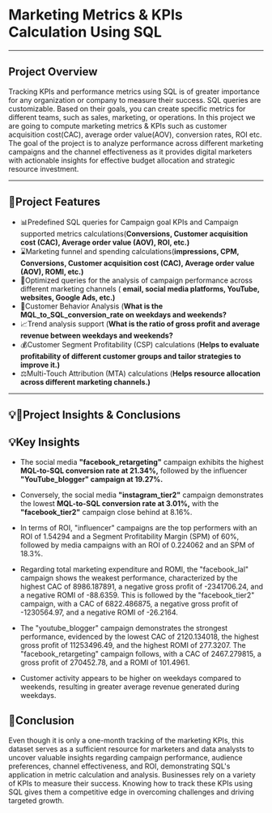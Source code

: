 # Marketing Metrics & KPIs Calculation Using SQL #
---

## Project Overview ##

Tracking KPIs and performance metrics using SQL is of greater importance for any organization or company to measure their success. SQL queries are customizable. Based on their goals, you can create specific metrics for different teams, such as sales, marketing, or operations. In this project we are going to compute marketing metrics & KPIs such as customer acquisition cost(CAC), average order value(AOV), conversion rates, ROI etc. The goal of the project is to analyze performance across different marketing campaigns and the channel effectiveness as it provides digital marketers with actionable insights for effective budget  allocation and strategic resource investment.

---



## 🚀Project Features


- 📊Predefined SQL queries for Campaign goal KPIs and Campaign supported metrics  calculations(**Conversions, Customer acquisition cost (CAC), Average order value (AOV), ROI,   etc.)** 
- ⌛Marketing funnel and spending calculations(**impressions, CPM, Conversions, Customer acquisition cost (CAC), Average order value (AOV), ROMI, etc.)**
- 🔎Optimized queries for the analysis of campaign performance across different marketing channels ( **email, social media platforms, YouTube, websites, Google Ads, etc.)**
- 👥Customer Behavior Analysis (**What is the MQL_to_SQL_conversion_rate on weekdays and weekends?**
- 📈Trend analysis support (**What is the ratio of gross profit and average revenue between weekdays and weekends?**
- 💰Customer Segment Profitability (CSP) calculations (**Helps to evaluate profitability of different customer groups and tailor strategies to improve it.)** 
- ⚖️Multi-Touch Attribution (MTA) calculations (**Helps resource allocation across different marketing channels.)**

---


## 💡📝Project Insights & Conclusions

## 💡Key Insights 



- The social media __"facebook_retargeting"__ campaign exhibits the highest **MQL-to-SQL conversion rate at 21.34%,** followed by the influencer __"YouTube_blogger" campaign at 19.27%.__

- Conversely, the social media **"instagram_tier2"** campaign demonstrates the lowest **MQL-to-SQL conversion rate at 3.01%,** with the **"facebook_tier2"** campaign close behind at 8.16%.

- In terms of ROI, "influencer" campaigns are the top performers with an ROI of 1.54294 and a Segment Profitability Margin (SPM) of 60%, followed by media campaigns with an ROI of 0.224062 and an SPM of 18.3%.

- Regarding total marketing expenditure and ROMI, the "facebook_lal" campaign shows the weakest performance, characterized by the highest CAC of 8986.187891, a negative gross profit of -2341706.24, and a negative ROMI of -88.6359. This is followed by the "facebook_tier2" campaign, with a CAC of 6822.486875, a negative gross profit of -1230564.97, and a negative ROMI of -26.2164.

- The "youtube_blogger" campaign demonstrates the strongest performance, evidenced by the lowest CAC of 2120.134018, the highest gross profit of 11253496.49, and the highest ROMI of 277.3207. The "facebook_retargeting" campaign follows, with a CAC of 2467.279815, a gross profit of 270452.78, and a ROMI of 101.4961.

- Customer activity appears to be higher on weekdays compared to weekends, resulting in greater average revenue generated during weekdays.

 ## 📝Conclusion



Even though it is only a one-month tracking of the marketing KPIs, this dataset serves as a sufficient resource for marketers and data analysts to uncover valuable insights regarding campaign performance, audience preferences, channel effectiveness, and ROI, demonstrating SQL's application in metric calculation and analysis. Businesses rely on a variety of KPIs to measure their success. Knowing how to track these KPIs using SQL gives them a competitive edge in overcoming challenges and driving targeted growth.














